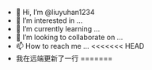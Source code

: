 - 👋 Hi, I’m @liuyuhan1234
- 👀 I’m interested in ...
- 🌱 I’m currently learning ...
- 💞️ I’m looking to collaborate on ...
- 📫 How to reach me ...
<<<<<<< HEAD
- 我在远端更新了一行
=======


<!---
liuyuhan1234/liuyuhan1234 is a ✨ special ✨ repository because its `README.md` (this file) appears on your GitHub profile.
You can click the Preview link to take a look at your changes.
